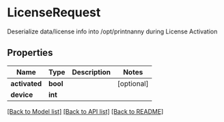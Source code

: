 # LicenseRequest

Deserialize data/license info into /opt/printnanny during License Activation

## Properties
Name | Type | Description | Notes
------------ | ------------- | ------------- | -------------
**activated** | **bool** |  | [optional] 
**device** | **int** |  | 

[[Back to Model list]](../README.md#documentation-for-models) [[Back to API list]](../README.md#documentation-for-api-endpoints) [[Back to README]](../README.md)


